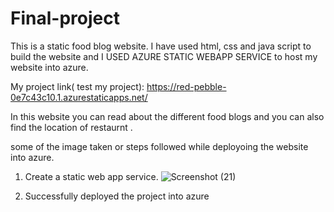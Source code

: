 # Final-project
This is a static food blog website.
I have used html, css and java script to build the website and I USED AZURE STATIC WEBAPP SERVICE  to host my website into azure.

My project link( test my project):  https://red-pebble-0e7c43c10.1.azurestaticapps.net/

In this website you can read about the different food blogs and you can also find the location of restaurnt .

some of the image taken or steps followed while deployoing the website into azure.

1. Create a static web app service.
![Screenshot (21)](https://user-images.githubusercontent.com/97299245/168330418-90128b59-de6a-4c98-bc23-1095bf35a464.png)


2. Successfully deployed the project into azure
